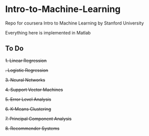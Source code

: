 # Intro-to-Machine-Learning

Repo for coursera Intro to Machine Learning by Stanford University

Everything here is implemented in Matlab

## To Do

~~1. Linear Regression~~

~~. Logistic Regression~~

~~3. Neural Networks~~

~~4. Support Vector Machines~~

~~5. Error Level Analysis~~

~~6. K-Means Clustering~~

~~7. Principal Component Analysis~~

~~8. Recommender Systems~~


